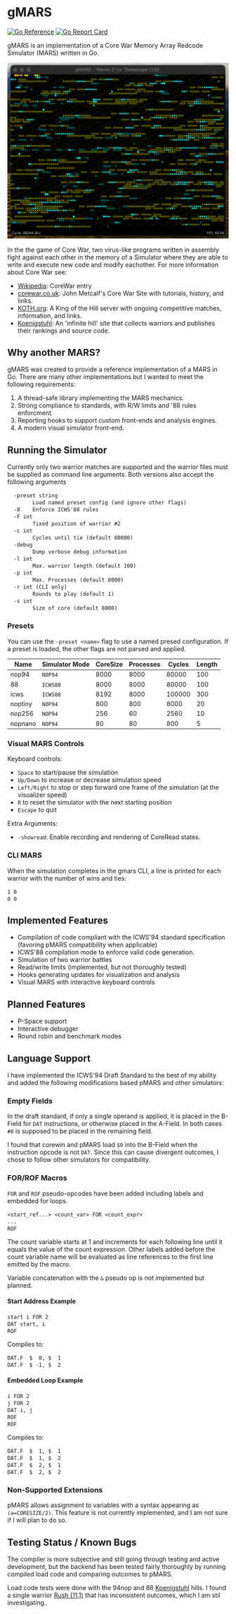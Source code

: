 # gMARS

[![Go
Reference](https://pkg.go.dev/badge/github.com/bobertlo/gmars.svg)](https://pkg.go.dev/github.com/bobertlo/gmars/)
[![Go Report
Card](https://goreportcard.com/badge/github.com/bobertlo/gmars)](https://goreportcard.com/report/github.com/bobertlo/gmars)

gMARS is an implementation of a Core War Memory Array Redcode Simulator (MARS)
written in Go.

![vmars screenshot](screenshot.png)

In the the game of Core War, two virus-like programs written in assembly fight
against each other in the memory of a Simulator where they are able to write and
execute new code and modify eachother. For more information about Core War see:

- [Wikipedia](https://en.wikipedia.org/wiki/Core_War): CoreWar entry
- [corewar.co.uk](https://corewar.co.uk/): John Metcalf's Core War Site with
   tutorials, history, and links.
- [KOTH.org](http://www.koth.org/): A King of the Hill server with ongoing
   competitive matches, information, and links.
- [Koenigstuhl](https://asdflkj.net/COREWAR/koenigstuhl.html): An 'infinite
   hill' site that collects warriors and publishes their rankings and source
   code.

## Why another MARS?

gMARS was created to provide a reference implementation of a MARS in Go. There
are many other implementations but I wanted to meet the following requirements:

1. A thread-safe library implementing the MARS mechanics.
2. Strong compliance to standards, with R/W limits and '88 rules enforcment.
3. Reporting hooks to support custom front-ends and analysis engines.
4. A modern visual simulator front-end.

## Running the Simulator

Currently only two warrior matches are supported and the warrior files must be
supplied as command line arguments. Both versions also accept the following
arguments

```
  -preset string
        Load named preset config (and ignore other flags)
  -8    Enforce ICWS'88 rules
  -F int
        fixed position of warrior #2
  -c int
        Cycles until tie (default 80000)
  -debug
        Dump verbose debug information
  -l int
        Max. warrior length (default 100)
  -p int
        Max. Processes (default 8000)
  -r int (CLI only)
        Rounds to play (default 1)
  -s int
        Size of core (default 8000)
```

### Presets

You can use the `-preset <name>` flag to use a named presed configuration. If a
preset is loaded, the other flags are not parsed and applied.

| Name    | Simulator Mode | CoreSize | Processes | Cycles | Length |
|---------|----------------|----------|-----------|--------|--------|
| nop94   | `NOP94`        | 8000     | 8000      | 80000  | 100    |
| 88      | `ICWS88`       | 8000     | 8000      | 80000  | 100    |
| icws    | `ICWS88`       | 8192     | 8000      | 100000 | 300    |
| noptiny | `NOP94`        | 800      | 800       | 8000   | 20     |
| nop256  | `NOP94`        | 256      | 60        | 2560   | 10     |
| nopnano | `NOP94`        | 80       | 80        | 800    | 5      |

### Visual MARS Controls

Keyboard controls:

- `Space` to start/pause the simulation
- `Up/Down` to increase or decrease simulation speed
- `Left/Right` to stop or step forward one frame of the simulation (at the
   visualizer speed)
- `R` to reset the simulator with the next starting position
- `Escape` to quit

Extra Arguments:

- `-showread`: Enable recording and rendering of CoreRead states.

### CLI MARS

When the simulation completes in the gmars CLI, a line is printed for each
warrior with the number of wins and ties:

```
1 0
0 0 
```

## Implemented Features

- Compilation of code compliant with the ICWS'94 standard specification
   (favoring pMARS compatibility when applicable)
- ICWS'88 compilation mode to enforce valid code generation.
- Simulation of two warrior battles
- Read/write limits (implemented, but not thoroughly tested)
- Hooks generating updates for visualization and analysis
- Visual MARS with interactive keyboard controls

## Planned Features

- P-Space support
- Interactive debugger
- Round robin and benchmark modes

## Language Support

I have implemented the ICWS'94 Draft Standard to the best of my ability and
added the following modifications based pMARS and other simulators:

### Empty Fields

In the draft standard, if only a single operand is applied, it is placed in the
B-Field for `DAT` instructions, or otherwise placed in the A-Field. In both
cases `#0` is supposed to be placed in the remaining field.

I found that corewin and pMARS load `$0` into the B-Field when the instruction
opcode is not `DAT`. Since this can cause divergent outcomes, I chose to follow
other simulators for compatibility.

### FOR/ROF Macros

`FOR` and `ROF` pseudo-opcodes have been added including labels and embedded for
loops.

```
<start_ref...> <count_var> FOR <count_expr>
...
ROF
```

The count variable starts at 1 and increments for each following line until it
equals the value of the count expression. Other labels added before the count
variable name will be evaluated as line references to the first line emitted by
the macro.

Variable concatenation with the `&` pseudo op is not implemented but planned.

#### Start Address Example

```
start i FOR 2
DAT start, i
ROF
```

Compiles to:

```
DAT.F  $  0, $  1
DAT.F  $ -1, $  2
```

#### Embedded Loop Example

```
i FOR 2
j FOR 2
DAT i, j
ROF
ROF
```

Compiles to:

```
DAT.F  $  1, $  1
DAT.F  $  1, $  2
DAT.F  $  2, $  1
DAT.F  $  2, $  2
```

### Non-Supported Extensions

pMARS allows assignment to variables with a syntax appearing as
`(a=CORESIZE/2)`. This feature is not currently implemented, and I am not sure
if I will plan to do so.

## Testing Status / Known Bugs

The compiler is more subjective and still going through testing and active
development, but the backend has been tested fairly thoroughly by running
compiled load code and comparing outcomes to pMARS.

Load code tests were done with the 94nop and 88
[Koenigstuhl](https://asdflkj.net/COREWAR/koenigstuhl.html) hills. I found a
single warrior [Rush
(11,1)](https://asdflkj.net/COREWAR/94/HILL32/rush_11_1.red) that has
inconsistent outcomes, which I am stil investigating.
